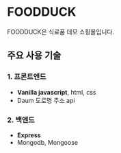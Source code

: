 # FOODDUCK

FOODDUCK은 식료품 데모 쇼핑몰입니다.

## 주요 사용 기술
### 1. 프론트엔드
- **Vanilla javascript**, html, css 
- Daum 도로명 주소 api 

### 2. 백엔드 
- **Express**
- Mongodb, Mongoose
